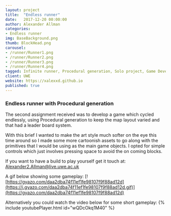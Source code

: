 ```yaml
---
layout: project
title:  "Endless runner"
date:   2017-12-20 00:00:00
author: Alexander Allman  
categories:
- Endless runner
img: BaseBackground.png
thumb: BlockHead.png
carousel:
- /runner/Runner1.png
- /runner/Runner2.png
- /runner/Runner3.png
- /runner/Runner4.png
tagged: Infinite runner, Procedural generation, Solo project, Game Development
client: UWE
website: https://xalexxd.github.io
published: true
---
```

### Endless runner with Procedural generation

The second assignment received was to develop a game which cycled endlessly, using Procedural generation to keep the map layout varied and that had a leader board system.

With this brief I wanted to make the art style much softer on the eye this time around so I made some more cartoonish assets to go along with the primitives that I would be using as the main game objects. I opted for simple controls which just involves pressing space to avoid the on coming blocks.

If you want to have a build to play yourself get it touch at: Alexander2.Allman@live.uwe.ac.uk

A gif below showing some gameplay:
[![https://gyazo.com/daa2dba74f11ef1fe98107f9f88ad12d](https://i.gyazo.com/daa2dba74f11ef1fe98107f9f88ad12d.gif)](https://gyazo.com/daa2dba74f11ef1fe98107f9f88ad12d)

Alternatively you could watch the video below for some short gameplay:
{% include youtubePlayer.html id="wQDcOkq1M40" %}
